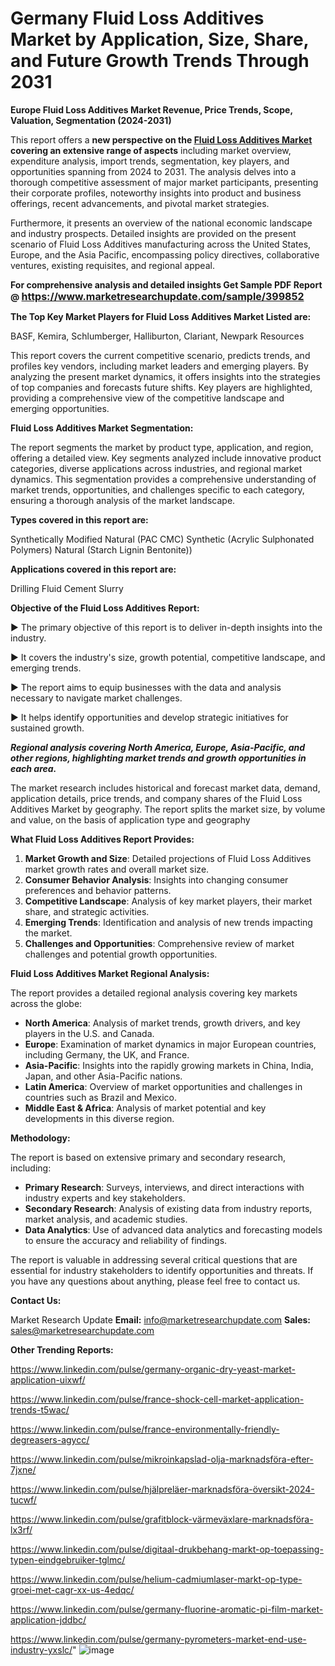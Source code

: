# Germany Fluid Loss Additives Market by Application, Size, Share, and Future Growth Trends Through 2031

<strong>Europe Fluid Loss Additives Market Revenue, Price Trends, Scope, Valuation, Segmentation (2024-2031)</strong>

This report offers a <strong>new perspective on the <a href=https://www.marketresearchupdate.com/sample/399852>Fluid Loss Additives Market</a> covering an extensive range of aspects</strong> including market overview, expenditure analysis, import trends, segmentation, key players, and opportunities spanning from 2024 to 2031. The analysis delves into a thorough competitive assessment of major market participants, presenting their corporate profiles, noteworthy insights into product and business offerings, recent advancements, and pivotal market strategies.

Furthermore, it presents an overview of the national economic landscape and industry prospects. Detailed insights are provided on the present scenario of Fluid Loss Additives manufacturing across the United States, Europe, and the Asia Pacific, encompassing policy directives, collaborative ventures, existing requisites, and regional appeal.

<strong>For comprehensive analysis and detailed insights Get Sample PDF Report @ <a href=https://www.marketresearchupdate.com/sample/399852><font size=3 color=#0000ff>https://www.marketresearchupdate.com/sample/399852</font></a></strong>

<strong>The Top Key Market Players for Fluid Loss Additives Market Listed are:</strong>

BASF, Kemira, Schlumberger, Halliburton, Clariant, Newpark Resources

This report covers the current competitive scenario, predicts trends, and profiles key vendors, including market leaders and emerging players. By analyzing the present market dynamics, it offers insights into the strategies of top companies and forecasts future shifts. Key players are highlighted, providing a comprehensive view of the competitive landscape and emerging opportunities.

<strong>Fluid Loss Additives Market Segmentation:</strong>

The report segments the market by product type, application, and region, offering a detailed view. Key segments analyzed include innovative product categories, diverse applications across industries, and regional market dynamics. This segmentation provides a comprehensive understanding of market trends, opportunities, and challenges specific to each category, ensuring a thorough analysis of the market landscape.

<strong>Types covered in this report are:</strong>

Synthetically Modified Natural (PAC
CMC)
Synthetic (Acrylic Sulphonated Polymers)
Natural (Starch
Lignin
Bentonite))

<strong>Applications covered in this report are:</strong>

Drilling Fluid
Cement Slurry

<strong>Objective of the Fluid Loss Additives Report:</strong>

▶ The primary objective of this report is to deliver in-depth insights into the industry.

▶ It covers the industry's size, growth potential, competitive landscape, and emerging trends.

▶ The report aims to equip businesses with the data and analysis necessary to navigate market challenges.

▶ It helps identify opportunities and develop strategic initiatives for sustained growth.

<strong><em>Regional analysis covering North America, Europe, Asia-Pacific, and other regions, highlighting market trends and growth opportunities in each area.</em></strong>

The market research includes historical and forecast market data, demand, application details, price trends, and company shares of the Fluid Loss Additives Market by geography. The report splits the market size, by volume and value, on the basis of application type and geography

<strong>What Fluid Loss Additives Report Provides:</strong>
<ol>
  <li><strong>Market Growth and Size</strong>: Detailed projections of Fluid Loss Additives market growth rates and overall market size.</li>
  <li><strong>Consumer Behavior Analysis</strong>: Insights into changing consumer preferences and behavior patterns.</li>
  <li><strong>Competitive Landscape</strong>: Analysis of key market players, their market share, and strategic activities.</li>
  <li><strong>Emerging Trends</strong>: Identification and analysis of new trends impacting the market.</li>
  <li><strong>Challenges and Opportunities</strong>: Comprehensive review of market challenges and potential growth opportunities.</li>
</ol>

<strong>Fluid Loss Additives Market Regional Analysis:</strong>

The report provides a detailed regional analysis covering key markets across the globe:
<ul>
  <li><strong>North America</strong>: Analysis of market trends, growth drivers, and key players in the U.S. and Canada.</li>
  <li><strong>Europe</strong>: Examination of market dynamics in major European countries, including Germany, the UK, and France.</li>
  <li><strong>Asia-Pacific</strong>: Insights into the rapidly growing markets in China, India, Japan, and other Asia-Pacific nations.</li>
  <li><strong>Latin America</strong>: Overview of market opportunities and challenges in countries such as Brazil and Mexico.</li>
  <li><strong>Middle East &amp; Africa</strong>: Analysis of market potential and key developments in this diverse region.</li>
</ul>

<strong>Methodology:</strong>

The report is based on extensive primary and secondary research, including:
<ul>
  <li><strong>Primary Research</strong>: Surveys, interviews, and direct interactions with industry experts and key stakeholders.</li>
  <li><strong>Secondary Research</strong>: Analysis of existing data from industry reports, market analysis, and academic studies.</li>
  <li><strong>Data Analytics</strong>: Use of advanced data analytics and forecasting models to ensure the accuracy and reliability of findings.</li>
</ul>
The report is valuable in addressing several critical questions that are essential for industry stakeholders to identify opportunities and threats. If you have any questions about anything, please feel free to contact us.

<strong>Contact Us:</strong>

Market Research Update
<strong>Email:</strong> info@marketresearchupdate.com
<strong>Sales:</strong> sales@marketresearchupdate.com

<strong>Other Trending Reports:</strong>

<a href=https://www.linkedin.com/pulse/germany-organic-dry-yeast-market-application-uixwf/>https://www.linkedin.com/pulse/germany-organic-dry-yeast-market-application-uixwf/</a>

<a href=https://www.linkedin.com/pulse/france-shock-cell-market-application-trends-t5wac/>https://www.linkedin.com/pulse/france-shock-cell-market-application-trends-t5wac/</a>

<a href=https://www.linkedin.com/pulse/france-environmentally-friendly-degreasers-agycc/>https://www.linkedin.com/pulse/france-environmentally-friendly-degreasers-agycc/</a>

<a href=https://www.linkedin.com/pulse/mikroinkapslad-olja-marknadsföra-efter-7jxne/>https://www.linkedin.com/pulse/mikroinkapslad-olja-marknadsföra-efter-7jxne/</a>

<a href=https://www.linkedin.com/pulse/hjälpreläer-marknadsföra-översikt-2024-tucwf/>https://www.linkedin.com/pulse/hjälpreläer-marknadsföra-översikt-2024-tucwf/</a>

<a href=https://www.linkedin.com/pulse/grafitblock-värmeväxlare-marknadsföra-lx3rf/>https://www.linkedin.com/pulse/grafitblock-värmeväxlare-marknadsföra-lx3rf/</a>

<a href=https://www.linkedin.com/pulse/digitaal-drukbehang-markt-op-toepassing-typen-eindgebruiker-tglmc/>https://www.linkedin.com/pulse/digitaal-drukbehang-markt-op-toepassing-typen-eindgebruiker-tglmc/</a>

<a href=https://www.linkedin.com/pulse/helium-cadmiumlaser-markt-op-type-groei-met-cagr-xx-us-4edqc/>https://www.linkedin.com/pulse/helium-cadmiumlaser-markt-op-type-groei-met-cagr-xx-us-4edqc/</a>

<a href=https://www.linkedin.com/pulse/germany-fluorine-aromatic-pi-film-market-application-jddbc/>https://www.linkedin.com/pulse/germany-fluorine-aromatic-pi-film-market-application-jddbc/</a>

<a href=https://www.linkedin.com/pulse/germany-pyrometers-market-end-use-industry-yxslc/>https://www.linkedin.com/pulse/germany-pyrometers-market-end-use-industry-yxslc/</a>"
![image](https://github.com/user-attachments/assets/c43183f1-fb34-41ff-b37b-71cf6051a04d)
